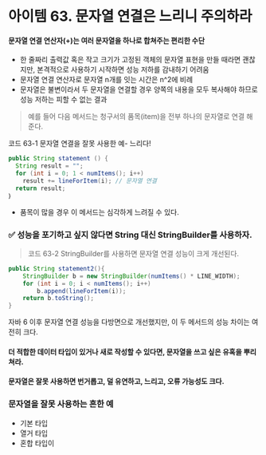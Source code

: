 # 아이템 63. 문자열 연결은 느리니 주의하라

#### 문자열 연결 연산자(+)는 여러 문자열을 하나로 합쳐주는 편리한 수단
- 한 줄짜리 출력값 혹은 작고 크기가 고정된 객체의 문자열 표현을 만들 때라면 괜찮지만, 본격적으로 사용하기 시작하면 성능 저하를 감내하기 어려움
- 문자열 연결 연산자로 문자열 n개를 잇는 시간은 n^2에 비례
- 문자열은 불변이라서 두 문자열을 연결할 경우 양쪽의 내용을 모두 복사해야 하므로 성능 저하는 피할 수 없는 결과

> 예를 들어 다음 메서드는 청구서의 품목(item)을 전부 하나의 문자열로 연결 해준다.

코드 63-1 문자열 연결을 잘못 사용한 예- 느리다!
```java
public String statement () {
  String result = "";
  for (int i = 0; 1 < numItems(); i++)
    result += lineForItem(i); // 문자열 연결
  return result;
｝
```
- 품목이 많을 경우 이 메서드는 심각하게 느려질 수 있다. 

### ✅ 성능을 포기하고 싶지 않다면 String 대신 StringBuilder를 사용하자.

> 코드 63-2 StringBuilder를 사용하면 문자열 연결 성능이 크게 개선된다.
```java
public String statement2(){
    StringBuilder b = new StringBuilder(numItems() * LINE_WIDTH);
    for (int i = 0; i < numItems(); i++)
        b.append(lineForItem(i));
    return b.toString();
}
```
자바 6 이후 문자열 연결 성능을 다방면으로 개선했지만, 이 두 메서드의 성능 차이는 여전히 크다. 

#### 더 적합한 데이터 타입이 있거나 새로 작성할 수 있다면, 문자열을 쓰고 싶은 유혹을 뿌리쳐라. 
#### 문자열은 잘못 사용하면 번거롭고, 덜 유연하고, 느리고, 오류 가능성도 크다. 
### 문자열을 잘못 사용하는 흔한 예
- 기본 타입
- 열거 타입
- 혼합 타입이 
